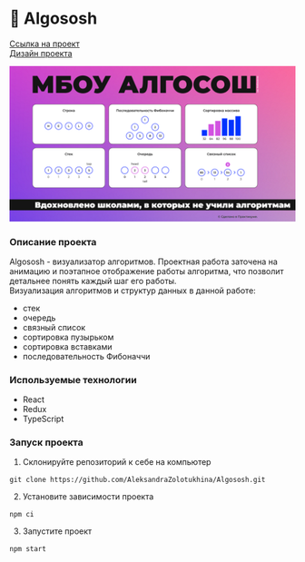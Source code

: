 # :arrows_counterclockwise: Algososh
[Ссылка на проект](https://aleksandrazolotukhina.github.io/Algososh/)
<br>
[Дизайн проекта](https://www.figma.com/file/RIkypcTQN5d37g7RRTFid0/Algososh_external_link?node-id=0%3A1)
<p align="center">
     <img src="./readme-images/image.png" alt="Проект Algososh" />
</p>

### Описание проекта 
Algososh - визуализатор алгоритмов.
Проектная работа заточена на анимацию и поэтапное отображение работы алгоритма, что позволит детальнее понять каждый шаг его работы.
<br>
Визуализация алгоритмов и структур данных в данной работе:
- стек
- очередь
- связный список
- сортировка пузырьком
- сортировка вставками
- последовательность Фибоначчи

### Используемые технологии 
- React
- Redux
- TypeScript

### Запуск проекта

1. Склонируйте репозиторий к себе на компьютер
```
git clone https://github.com/AleksandraZolotukhina/Algososh.git
```

2. Установите зависимости проекта
```
npm ci
```

3. Запустите проект
```
npm start
```
